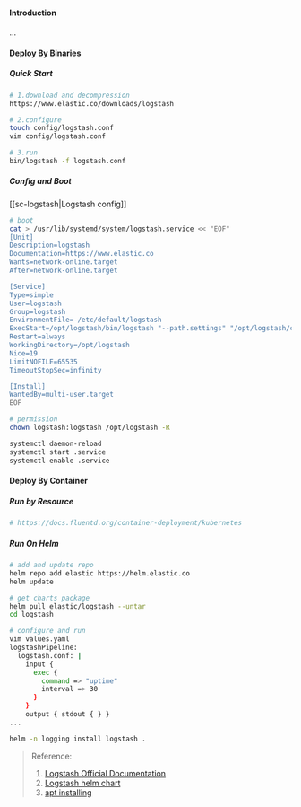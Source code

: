 #### Introduction
...

#### Deploy By Binaries
##### Quick Start
```bash
# 1.download and decompression
https://www.elastic.co/downloads/logstash

# 2.configure
touch config/logstash.conf
vim config/logstash.conf

# 3.run
bin/logstash -f logstash.conf
```


##### Config and Boot
[[sc-logstash|Logstash config]]

```bash
# boot 
cat > /usr/lib/systemd/system/logstash.service << "EOF"
[Unit]
Description=logstash
Documentation=https://www.elastic.co
Wants=network-online.target
After=network-online.target

[Service]
Type=simple
User=logstash
Group=logstash
EnvironmentFile=-/etc/default/logstash
ExecStart=/opt/logstash/bin/logstash "--path.settings" "/opt/logstash/config" "--path.logs" "/opt/logstash/logs" -f /opt/logstash/config/conf.d/logstash.conf
Restart=always
WorkingDirectory=/opt/logstash
Nice=19
LimitNOFILE=65535
TimeoutStopSec=infinity

[Install]
WantedBy=multi-user.target
EOF

# permission
chown logstash:logstash /opt/logstash -R

systemctl daemon-reload
systemctl start .service
systemctl enable .service
```


#### Deploy By Container
##### Run by Resource
```bash
# https://docs.fluentd.org/container-deployment/kubernetes
```

##### Run On Helm
```bash
# add and update repo
helm repo add elastic https://helm.elastic.co
helm update

# get charts package
helm pull elastic/logstash --untar
cd logstash

# configure and run
vim values.yaml
logstashPipeline:
  logstash.conf: |
    input {
      exec {
        command => "uptime"
        interval => 30
      }
    }
    output { stdout { } }
...

helm -n logging install logstash .

```

>Reference:
>1. [Logstash Official Documentation](https://www.elastic.co/guide/en/logstash/current/introduction.html)
>2. [Logstash helm chart](https://github.com/elastic/helm-charts/blob/main/logstash/README.md)
>3. [apt installing](https://www.elastic.co/guide/en/logstash/current/installing-logstash.html)
